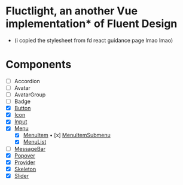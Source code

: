 ﻿# Fluctlight, an another Vue implementation* of Fluent Design
* (i copied the stylesheet from fd react guidance page lmao lmao) 
# Components
- [ ] Accordion
- [ ] Avatar
- [ ] AvatarGroup
- [ ]  Badge
- [x] [Button](button.vue)
- [x] [Icon](icon.vue)
- [x] [Input](input.vue)
- [x] [Menu](menu.vue)
  + [x] [MenuItem](menu-item.vue)
    • [x] [MenuItemSubmenu](menu-item-submenu.vue)
  + [x] [MenuList](menu-list.vue)
- [ ] [MessageBar](messagebar.vue)
- [x] [Popover](popover.vue)
- [x] [Provider](provider.vue)
- [x] [Skeleton](skeleton.vue)
- [x] [Slider](slider.vue)
